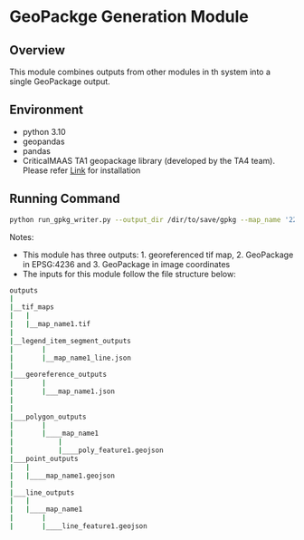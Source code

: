 # GeoPackge Generation Module
## Overview
This module combines outputs from other modules in th system into a single GeoPackage output. 

## Environment
- python 3.10
- geopandas
- pandas
- CriticalMAAS TA1 geopackage library (developed by the TA4 team). Please refer [Link](https://github.com/DARPA-CRITICALMAAS/ta1-geopackage/tree/47f585a0386dd5db3e7a9d96cc53d1e1b4f2ce10) for installation 


## Running Command
```sh
python run_gpkg_writer.py --output_dir /dir/to/save/gpkg --map_name '22253_25695' --layout_output_dir /dir/to/outputs/of/legend/sgement/module --georef_output_dir /dir/to/outputs/of/georef/module --poly_output_dir /dir/to/outputs/of/polygon/module --ln_output_dir /dir/to/outputs/of/line/module --pt_output_dir /dir/to/outputs/of/point/module --nongeoref_map_dir /dir/to/tif/map --georef_map_output /dir/to/save/georeferenced/map
```
Notes: 
- This module has three outputs: 1. georeferenced tif map, 2. GeoPackage in EPSG:4236 and 3.  GeoPackage in image coordinates
- The inputs for this module follow the file structure below:
```bash
outputs
|
|__tif_maps
|   |
|   |__map_name1.tif
|
|__legend_item_segment_outputs
|		|
|		|__map_name1_line.json
|
|___georeference_outputs
|		|
|		|___map_name1.json
|			
|
|___polygon_outputs
|		|
|		|____map_name1
|			|
|			|____poly_feature1.geojson 
|___point_outputs
|	|				
|	|____map_name1.geojson 
|
|___line_outputs
|	|
|	|____map_name1
|		|					
|		|____line_feature1.geojson
```
